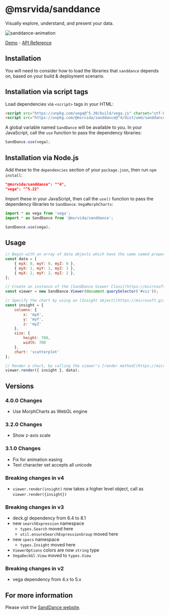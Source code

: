 # @msrvida/sanddance

Visually explore, understand, and present your data.

![sanddance-animation](https://user-images.githubusercontent.com/11507384/189461831-9467863e-bff8-47d2-aa03-ab2b74658814.gif)

[Demo](https://microsoft.github.io/SandDance/app) - [API Reference](https://microsoft.github.io/SandDance/docs/sanddance/v4)

## Installation

You will need to consider how to load the libraries that `sanddance` depends on, based on your build & deployment scenario.

## Installation via script tags

Load dependencies via `<script>` tags in your HTML:
```html
<script src="https://unpkg.com/vega@^5.30/build/vega.js" charset="utf-8"></script>
<script src="https://unpkg.com/@msrvida/sanddance@^4/dist/umd/sanddance.js"></script>
```

A global variable named `SandDance` will be available to you. In your JavaScript, call the `use` function to pass the dependency libraries:

```js
SandDance.use(vega);
```

## Installation via Node.js

Add these to the `dependencies` section of your `package.json`, then run `npm install`:

```json
"@msrvida/sanddance": "^4",
"vega": "^5.22"
```

Import these in your JavaScript, then call the `use()` function to pass the dependency libraries to `SandDance.VegaMorphCharts`:

```js
import * as vega from 'vega';
import * as SandDance from '@msrvida/sanddance';

SandDance.use(vega);
```

## Usage
```js
// Begin with an array of data objects which have the same named properties: 
const data = [
    { myX: 0, myY: 0, myZ: 0 },
    { myX: 1, myY: 1, myZ: 1 },
    { myX: 2, myY: 2, myZ: 2 },
];

// Create an instance of the [SandDance Viewer Class](https://microsoft.github.io/SandDance/docs/sanddance/v4/classes/Viewer.html) with an HTML DOM node to use for display:
const viewer = new SandDance.Viewer(document.querySelector('#vis'));

// Specify the chart by using an [Insight object](https://microsoft.github.io/SandDance/docs/sanddance/v4/interfaces/specs.Insight.html)
const insight = {
    columns: {
        x: 'myX',
        y: 'myY',
        z: 'myZ'
    },
    size: {
        height: 700,
        width: 700
    },
    chart: 'scatterplot'
};

// Render a chart, by calling the viewer's [render method](https://microsoft.github.io/SandDance/docs/sanddance/v4/classes/Viewer.html#render), passing the insight and the data:
viewer.render({ insight }, data);
```

## Versions

### 4.0.0 Changes

* Use MorphCharts as WebGL engine

### 3.2.0 Changes

* Show z-axis scale

### 3.1.0 Changes

* Fix for animation easing
* Text character set accepts all unicode

### Breaking changes in v4

* `viewer.render(insight)` now takes a higher level object, call as `viewer.render({insight})`

### Breaking changes in v3

* deck.gl dependency from 6.4 to 8.1
* new `searchExpression` namespace
  * `types.Search` moved here
  * `util.ensureSearchExpressionGroup` moved here
* new `specs` namespace
  * `types.Insight` moved here
* `ViewerOptions` colors are now `string` type
* `VegaDeckGl.View` moved to `types.View`

### Breaking changes in v2

* vega dependency from 4.x to 5.x

## For more information
Please visit the [SandDance website](https://microsoft.github.io/SandDance/).
